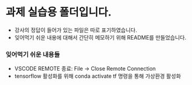 # 과제 실습용 폴더입니다. 
- 강사의 정답이 들어가 있는 파일은 따로 표기하였습니다.
- 잊어먹기 쉬운 내용에 대해서 간단히 메모하기 위해 README를 만들었습니다.

### 잊어먹기 쉬운 내용들

- VSCODE REMOTE 종료: File -> Close Remote Connection
- tensorflow 활성화를 위해 conda activate tf 명령을 통해 가상환경 활성화 